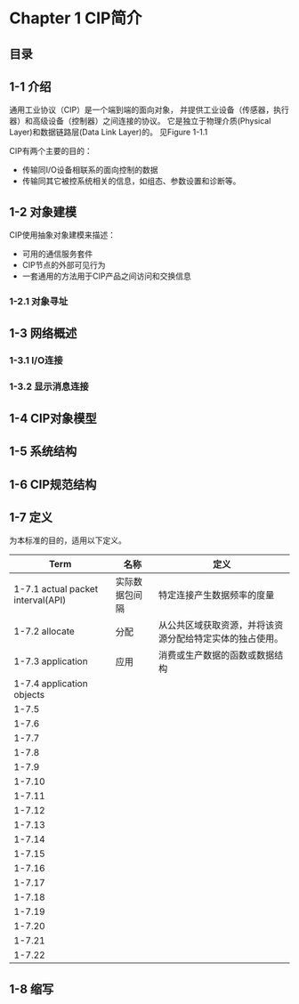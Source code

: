 # Chapter 1 CIP简介

## 目录

## 1-1 介绍

通用工业协议（CIP）是一个端到端的面向对象，
并提供工业设备（传感器，执行器）和高级设备（控制器）之间连接的协议。
它是独立于物理介质(Physical Layer)和数据链路层(Data Link Layer)的。
见Figure 1-1.1


CIP有两个主要的目的：
* 传输同I/O设备相联系的面向控制的数据
* 传输同其它被控系统相关的信息，如组态、参数设置和诊断等。

## 1-2 对象建模

CIP使用抽象对象建模来描述：
* 可用的通信服务套件
* CIP节点的外部可见行为
* 一套通用的方法用于CIP产品之间访问和交换信息




### 1-2.1 对象寻址
## 1-3 网络概述
### 1-3.1 I/O连接
### 1-3.2 显示消息连接
## 1-4 CIP对象模型
## 1-5 系统结构
## 1-6 CIP规范结构
## 1-7 定义

为本标准的目的，适用以下定义。

|Term                  |名称              |定义              |
|---------------------------------|------------|------------------------|
|1-7.1 actual packet interval(API) |实际数据包间隔 |特定连接产生数据频率的度量 |
|1-7.2 allocate |分配 |从公共区域获取资源，并将该资源分配给特定实体的独占使用。 |
|1-7.3 application |应用 |消费或生产数据的函数或数据结构 |
|1-7.4 application objects| | |
|1-7.5 | | |
|1-7.6 | | |
|1-7.7 | | |
|1-7.8 | | |
|1-7.9 | | |
|1-7.10 | | |
|1-7.11 | | |
|1-7.12 | | |
|1-7.13 | | |
|1-7.14 | | |
|1-7.15 | | |
|1-7.16 | | |
|1-7.17 | | |
|1-7.18 | | |
|1-7.19 | | |
|1-7.20 | | |
|1-7.21 | | |
|1-7.22 | | |

## 1-8 缩写



